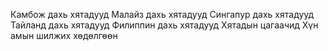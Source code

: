 Камбож дахь хятадууд
Малайз дахь хятадууд
Сингапур дахь хятадууд
Тайланд дахь хятадууд
Филиппин дахь хятадууд
Хятадын цагаачид
Хүн амын шилжих хөдөлгөөн
